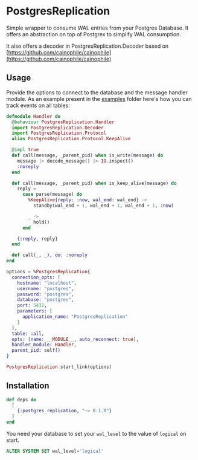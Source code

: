 # PostgresReplication

Simple wrapper to consume WAL entries from your Postgres Database. It offers an abstraction on top of Postgrex to simplify WAL consumption.

It also offers a decoder in PostgresReplication.Decoder based on [https://github.com/cainophile/cainophile](https://github.com/cainophile/cainophile)

## Usage
Provide the options to connect to the database and the message handler module. As an example present in the [examples](./example/) folder here's how you can track events on all tables:

```elixir
defmodule Handler do
  @behaviour PostgresReplication.Handler
  import PostgresReplication.Decoder
  import PostgresReplication.Protocol
  alias PostgresReplication.Protocol.KeepAlive

  @impl true
  def call(message, _parent_pid) when is_write(message) do
    message |> decode_message() |> IO.inspect()
    :noreply
  end

  def call(message, _parent_pid) when is_keep_alive(message) do
    reply =
      case parse(message) do
        %KeepAlive{reply: :now, wal_end: wal_end} ->
          standby(wal_end + 1, wal_end + 1, wal_end + 1, :now)

        _ ->
          hold()
      end

    {:reply, reply}
  end

  def call(_, _), do: :noreply
end

options = %PostgresReplication{
  connection_opts: [
    hostname: "localhost",
    username: "postgres",
    password: "postgres",
    database: "postgres",
    port: 5432,
    parameters: [
      application_name: "PostgresReplication"
    ]
  ],
  table: :all,
  opts: [name: __MODULE__, auto_reconnect: true],
  handler_module: Handler,
  parent_pid: self()
}

PostgresReplication.start_link(options)
```

## Installation

```elixir
def deps do
  [
    {:postgres_replication, "~> 0.1.0"}
  ]
end
```

You need your database to set your `wal_level` to the value of `logical` on start.

```sql
ALTER SYSTEM SET wal_level='logical'
```

